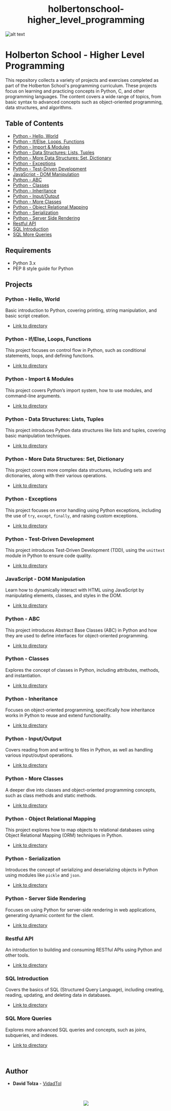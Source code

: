 <div align= "center">
  <h1>holbertonschool-higher_level_programming</h1>
</div>

![alt text](image.png)

# Holberton School - Higher Level Programming

This repository collects a variety of projects and exercises completed as part of the Holberton School's programming curriculum. These projects focus on learning and practicing concepts in Python, C, and other programming languages. The content covers a wide range of topics, from basic syntax to advanced concepts such as object-oriented programming, data structures, and algorithms.

## Table of Contents

- [Python - Hello, World](#python---Hello,World)
- [Python - If/Else, Loops, Functions](#python---ifelse-loops-functions)
- [Python - Import & Modules](#python---import-modules)
- [Python - Data Structures: Lists, Tuples](#python---data-structures-lists-tuples)
- [Python - More Data Structures: Set, Dictionary](#python---more-data-structures-set-dictionary)
- [Python - Exceptions](#python---exceptions)
- [Python - Test-Driven Development](#python---test-driven-development)
- [JavaScript - DOM Manipulation](#javascript---dom-manipulation)
- [Python - ABC](#python---abc)
- [Python - Classes](#python---classes)
- [Python - Inheritance](#python---inheritance)
- [Python - Input/Output](#python---inputoutput)
- [Python - More Classes](#python---more-classes)
- [Python - Object Relational Mapping](#python---object-relational-mapping)
- [Python - Serialization](#python---serialization)
- [Python - Server Side Rendering](#python---server-side-rendering)
- [Restful API](#restful-api)
- [SQL Introduction](#sql-introduction)
- [SQL More Queries](#sql-more-queries)

## Requirements

- Python 3.x
- PEP 8 style guide for Python

## Projects

### Python - Hello, World
Basic introduction to Python, covering printing, string manipulation, and basic script creation.
- [Link to directory](./python-hello_world)

### Python - If/Else, Loops, Functions
This project focuses on control flow in Python, such as conditional statements, loops, and defining functions.
- [Link to directory](./python-if_else_loops_functions)

### Python - Import & Modules
This project covers Python’s import system, how to use modules, and command-line arguments.
- [Link to directory](./python-import_modules)

### Python - Data Structures: Lists, Tuples
This project introduces Python data structures like lists and tuples, covering basic manipulation techniques.
- [Link to directory](./python-data_structures)

### Python - More Data Structures: Set, Dictionary
This project covers more complex data structures, including sets and dictionaries, along with their various operations.
- [Link to directory](./python-more_data_structures)

### Python - Exceptions
This project focuses on error handling using Python exceptions, including the use of `try`, `except`, `finally`, and raising custom exceptions.
- [Link to directory](./python-exceptions)

### Python - Test-Driven Development
This project introduces Test-Driven Development (TDD), using the `unittest` module in Python to ensure code quality.
- [Link to directory](./python-test_driven_development)

### JavaScript - DOM Manipulation
Learn how to dynamically interact with HTML using JavaScript by manipulating elements, classes, and styles in the DOM.
- [Link to directory](./javascript-dom_manipulation)

### Python - ABC
This project introduces Abstract Base Classes (ABC) in Python and how they are used to define interfaces for object-oriented programming.
- [Link to directory](./python-abc)

### Python - Classes
Explores the concept of classes in Python, including attributes, methods, and instantiation.
- [Link to directory](./python-classes)

### Python - Inheritance
Focuses on object-oriented programming, specifically how inheritance works in Python to reuse and extend functionality.
- [Link to directory](./python-inheritance)

### Python - Input/Output
Covers reading from and writing to files in Python, as well as handling various input/output operations.
- [Link to directory](./python-input_output)

### Python - More Classes
A deeper dive into classes and object-oriented programming concepts, such as class methods and static methods.
- [Link to directory](./python-more_classes)

### Python - Object Relational Mapping
This project explores how to map objects to relational databases using Object Relational Mapping (ORM) techniques in Python.
- [Link to directory](./python-object_relational_mapping)

### Python - Serialization
Introduces the concept of serializing and deserializing objects in Python using modules like `pickle` and `json`.
- [Link to directory](./python-serialization)

### Python - Server Side Rendering
Focuses on using Python for server-side rendering in web applications, generating dynamic content for the client.
- [Link to directory](./python-server_side_rendering)

### Restful API
An introduction to building and consuming RESTful APIs using Python and other tools.
- [Link to directory](./restful-api)

### SQL Introduction
Covers the basics of SQL (Structured Query Language), including creating, reading, updating, and deleting data in databases.
- [Link to directory](./SQL_introduction)

### SQL More Queries
Explores more advanced SQL queries and concepts, such as joins, subqueries, and indexes.
- [Link to directory](./SQL_more_queries)

<br>

## Author 

- **David Tolza** - [VidadTol](https://github.com/VidadTol)

<br>

<p align="center">
  <img src="https://i.imgur.com/J1oVLId.jpeg" name="logo Holberton"/>
</p>

